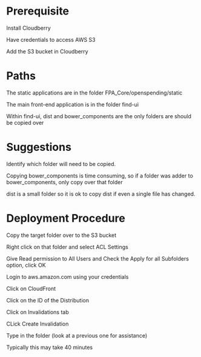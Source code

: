 Prerequisite
============
Install Cloudberry

Have credentials to access AWS S3

Add the S3 bucket in Cloudberry

Paths
=====
The static applications are in the folder FPA_Core/openspending/static

The main front-end application is in the folder find-ui

Within find-ui, dist and bower_components are the only folders are should be copied over

Suggestions
===========
Identify which folder will need to be copied. 

Copying bower_components is time consuming, so if a folder was adder to bower_components, only copy over that folder

dist is a small folder so it is ok to copy dist if even a single file has changed.

Deployment Procedure
====================
Copy the target folder over to the S3 bucket

Right click on that folder and select ACL Settings

Give Read permission to All Users and Check the Apply for all Subfolders option, click OK

Login to aws.amazon.com using your credentials

Click on CloudFront

Click on the ID of the Distribution

Click on Invalidations tab

CLick Create Invalidation

Type in the folder (look at a previous one for assistance)

Typically this may take 40 minutes



